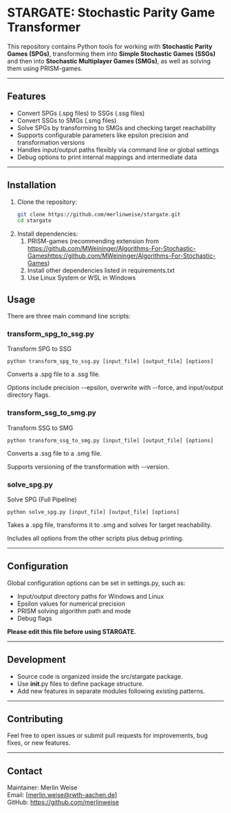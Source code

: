# STARGATE: Stochastic Parity Game Transformer

This repository contains Python tools for working with **Stochastic Parity Games (SPGs)**, transforming them into **Simple Stochastic Games (SSGs)** and then into **Stochastic Multiplayer Games (SMGs)**, as well as solving them using PRISM-games.

---

## Features

- Convert SPGs (.spg files) to SSGs (.ssg files)
- Convert SSGs to SMGs (.smg files)
- Solve SPGs by transforming to SMGs and checking target reachability
- Supports configurable parameters like epsilon precision and transformation versions
- Handles input/output paths flexibly via command line or global settings
- Debug options to print internal mappings and intermediate data

---

## Installation

1. Clone the repository:
   ```bash
   git clone https://github.com/merlinweise/stargate.git
   cd stargate

2. Install dependencies:
    1. PRISM-games (recommending extension from https://github.com/MWeininger/Algorithms-For-Stochastic-Gameshttps://github.com/MWeininger/Algorithms-For-Stochastic-Games)
    2. Install other dependencies listed in requirements.txt
    3. Use Linux System or WSL in Windows
   
## Usage

There are three main command line scripts:
### transform_spg_to_ssg.py
Transform SPG to SSG

    python transform_spg_to_ssg.py [input_file] [output_file] [options]

Converts a .spg file to a .ssg file.

Options include precision --epsilon, overwrite with --force, and input/output directory flags.

### transform_ssg_to_smg.py
Transform SSG to SMG

    python transform_ssg_to_smg.py [input_file] [output_file] [options]

Converts a .ssg file to a .smg file.

Supports versioning of the transformation with --version.

### solve_spg.py
Solve SPG (Full Pipeline)

    python solve_spg.py [input_file] [output_file] [options]

Takes a .spg file, transforms it to .smg and solves for target reachability.

Includes all options from the other scripts plus debug printing.

---

## Configuration

Global configuration options can be set in settings.py, such as:

- Input/output directory paths for Windows and Linux
- Epsilon values for numerical precision
- PRISM solving algorithm path and mode
- Debug flags

**Please edit this file before using STARGATE.**

---

## Development

- Source code is organized inside the src/stargate package.
- Use __init__.py files to define package structure.
- Add new features in separate modules following existing patterns.

---

## Contributing

Feel free to open issues or submit pull requests for improvements, bug fixes, or new features.

---

## Contact

Maintainer: Merlin Weise  
Email: [merlin.weise@rwth-aachen.de]  
GitHub: https://github.com/merlinweise